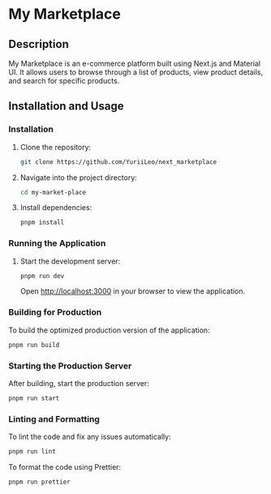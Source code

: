 # My Marketplace

## Description

My Marketplace is an e-commerce platform built using Next.js and Material UI. It allows users to browse through a list of products, view product details, and search for specific products.

## Installation and Usage

### Installation

1. Clone the repository:

   ```bash
   git clone https://github.com/YuriiLeo/next_marketplace
   ```

2. Navigate into the project directory:

   ```bash
   cd my-market-place
   ```

3. Install dependencies:

   ```bash
   pnpm install
   ```

### Running the Application

1. Start the development server:

   ```bash
   pnpm run dev
   ```

   Open [http://localhost:3000](http://localhost:3000) in your browser to view the application.

### Building for Production

To build the optimized production version of the application:

```bash
pnpm run build
```

### Starting the Production Server

After building, start the production server:

```bash
pnpm run start
```

### Linting and Formatting

To lint the code and fix any issues automatically:

```bash
pnpm run lint
```

To format the code using Prettier:

```bash
pnpm run prettier
```
